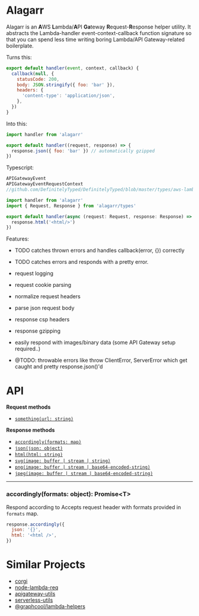 # Alagarr

Alagarr is an **A**WS **L**ambda/**A**PI **Ga**teway **R**equest-**R**esponse
helper utility. It abstracts the Lambda-handler event-context-callback function
signature so that you can spend less time writing boring Lambda/API
Gateway-related boilerplate.

Turns this:

```js
export default handler(event, context, callback) {
  callback(null, {
    statusCode: 200,
    body: JSON.stringify({ foo: 'bar' }),
    headers: {
      'content-type': 'application/json',
    },
  })
}
```

Into this:

```js
import handler from 'alagarr'

export default handler((request, response) => {
  response.json({ foo: 'bar' }) // automatically gzipped
})
```

Typescript:

```ts
APIGatewayEvent
APIGatewayEventRequestContext
//github.com/DefinitelyTyped/DefinitelyTyped/blob/master/types/aws-lambda/index.d.ts

import handler from 'alagarr'
import { Request, Response } from 'alagarr/types'

export default handler(async (request: Request, response: Response) => {
  response.html('<html/>')
})
```

Features:

* TODO catches thrown errors and handles callback(error, {}) correctly
* TODO catches errors and responds with a pretty error.
* request logging
* request cookie parsing
* normalize request headers
* parse json request body
* response csp headers
* response gzipping
* easily respond with images/binary data (some API Gateway setup required..)

* @TODO: throwable errors like throw ClientError, ServerError which get caught
  and pretty response.json()'d

# API

**Request methods**

* [`something(url: string)`](#api-something)

**Response methods**

* [`accordingly(formats: map)`](#api-response-accordingly)
* [`json(json: object)`](#api-response-json)
* [`html(html: string)`](#api-response-html)
* [`svg(image: buffer | stream | string)`](#api-response-svg)
* [`png(image: buffer | stream | base64-encoded-string)`](#api-response-png)
* [`jpeg(image: buffer | stream | base64-encoded-string)`](#api-response-jpeg)

---

<a name="api-response-accordingly" />

### accordingly(formats: object): Promise\<T>

Respond according to Accepts request header with formats provided in `formats`
map.

```js
response.accordingly({
  json: '{}',
  html: '<html />',
})
```

# Similar Projects

* [corgi](https://github.com/balmbees/corgi)
* [node-lambda-req](https://github.com/doomhz/node-lambda-req)
* [apigateway-utils](https://github.com/silvermine/apigateway-utils)
* [serverless-utils](https://github.com/silvermine/serverless-utils)
* [@graphcool/lambda-helpers](https://www.npmjs.com/package/lambda-helpers)
